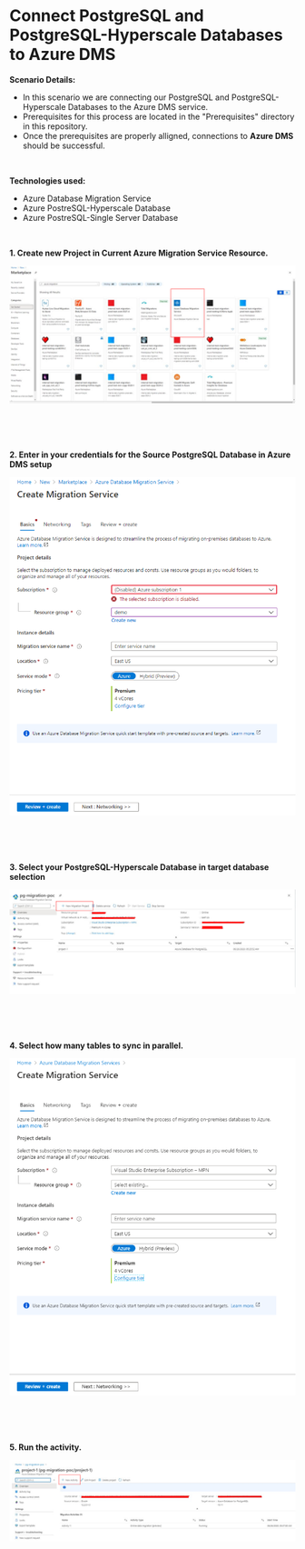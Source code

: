 # Connect PostgreSQL and PostgreSQL-Hyperscale Databases to Azure DMS 

**Scenario Details:**
* In this scenario we are connecting our PostgreSQL and PostgreSQL-Hyperscale Databases to the Azure DMS service.
* Prerequisites for this process are located in the "Prerequisites" directory in this repository.
* Once the prerequisites are properly alligned, connections to **Azure DMS** should be successful.
<br/> 

**Technologies used:**
* Azure Database Migration Service
* Azure PostreSQL-Hyperscale Database
* Azure PostreSQL-Single Server Database
<br/>



**1. Create new Project in Current Azure Migration Service Resource.**

<kbd>
  <img src="/Images/2.png">
</kbd></p>

<br/><br/><br/>



**2. Enter in your credentials for the Source PostgreSQL Database in Azure DMS setup**

<kbd>
  <img src="/Images/3.png">
</kbd></p>

<br/><br/><br/>



**3. Select your PostgreSQL-Hyperscale Database in target database selection**

<kbd>
  <img src="/Images/4.png">
</kbd></p>

<br/><br/><br/>



**4. Select how many tables to sync in parallel.**

<kbd>
  <img src="/Images/5.png">
</kbd></p>

<br/><br/><br/>



**5. Run the activity.**

<kbd>
  <img src="/Images/6.png">
</kbd></p>

<br/><br/><br/>
